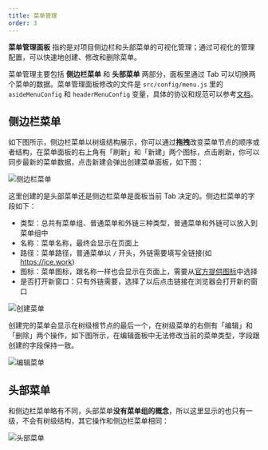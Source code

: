 ```yaml
---
title: 菜单管理
order: 3
---
```


**菜单管理面板** 指的是对项目侧边栏和头部菜单的可视化管理；通过可视化的管理配置，可以快速地创建、修改和删除菜单。

菜单管理主要包括 **侧边栏菜单** 和 **头部菜单** 两部分，面板里通过 Tab 可以切换两个菜单的数据。菜单管理面板修改的文件是 `src/config/menu.js` 里的 `asideMenuConfig` 和 `headerMenuConfig` 变量，具体的协议和规范可以参考[文档](https://ice.work/docs/guide/dev/nav)。

## 侧边栏菜单


如下图所示，侧边栏菜单以树级结构展示，你可以通过**拖拽**改变菜单节点的顺序或者结构，在菜单面板的右上角有「刷新」和「新建」两个图标，点击刷新，你可以同步最新的菜单数据，点击新建会弹出创建菜单面板，如下图：

![侧边栏菜单](https://img.alicdn.com/tfs/TB149DdbuL2gK0jSZFmXXc7iXXa-2114-638.png)

这里创建的是头部菜单还是侧边栏菜单是面板当前 Tab 决定的。侧边栏菜单的字段如下：

* 类型：总共有菜单组、普通菜单和外链三种类型，普通菜单和外链可以放入到菜单组中
* 名称：菜单名称，最终会显示在页面上
* 路径：菜单路径，普通菜单以 `/` 开头，外链需要填写全链接(如 https://ice.work)
* 图标：菜单图标，跟名称一样也会显示在页面上，需要从[官方提供图标](https://ice.work/component/foundationsymbol)中选择
* 是否打开新窗口：只有外链需要，选择了以后点击链接在浏览器会打开新的窗口

![创建菜单](https://img.alicdn.com/tfs/TB1ZbLebAL0gK0jSZFAXXcA9pXa-2878-1581.png)


创建完的菜单会显示在树级根节点的最后一个，在树级菜单的右侧有「编辑」和「删除」两个操作，如下图所示，在编辑面板中无法修改当前的菜单类型，字段跟创建的字段保持一致。

![编辑菜单](https://img.alicdn.com/tfs/TB1k.jfbrj1gK0jSZFuXXcrHpXa-2879-1578.png)

## 头部菜单

和侧边栏菜单略有不同，头部菜单**没有菜单组的概念**，所以这里显示的也只有一级，不会有树级结构，其它操作和侧边栏菜单相同：

![头部菜单](https://img.alicdn.com/tfs/TB1HQfcbvb2gK0jSZK9XXaEgFXa-2104-620.png)
